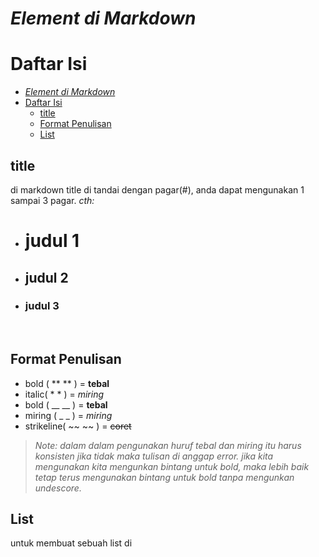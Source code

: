 *Element di Markdown*
=

# Daftar Isi

- [*Element di Markdown*](#element-di-markdown)
- [Daftar Isi](#daftar-isi)
  - [title](#title)
  - [Format Penulisan](#format-penulisan)
  - [List](#list)

## title

di markdown title di tandai dengan pagar(#), anda dapat mengunakan 1 sampai 3 pagar.
*cth:*
- # judul 1

- ## judul 2

- ### judul 3

<br>

## Format Penulisan

- bold ( \*\* \*\* ) = **tebal**
- italic( \* \* ) = *miring*
- bold ( \_\_ \_\_ ) = **tebal**
- miring ( \_ \_ ) = *miring*
- strikeline( \~~ \~~ ) = ~~coret~~

> *Note: dalam dalam pengunakan huruf tebal dan miring itu harus konsisten jika tidak maka tulisan di anggap error.*
> *jika kita mengunakan kita mengunkan bintang untuk bold, maka lebih baik tetap terus mengunakan bintang untuk bold tanpa mengunkan undescore.*

## List

untuk membuat sebuah list di
